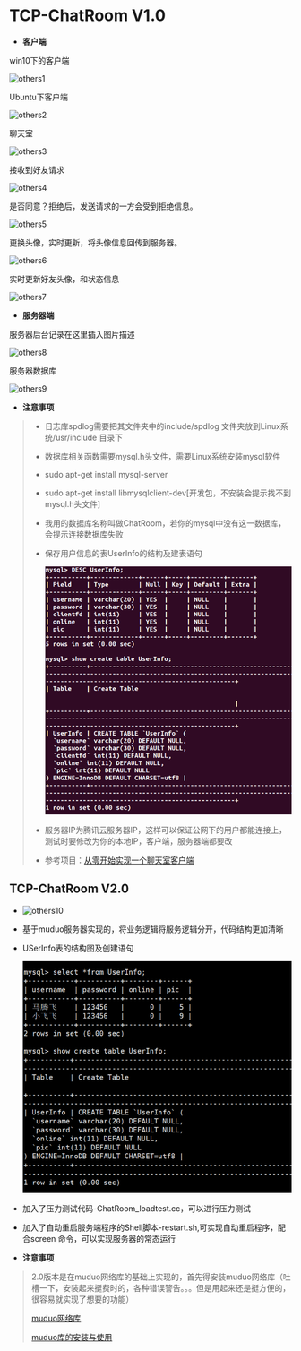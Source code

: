 # TCP-ChatRoom V1.0
 - **客户端**

 win10下的客户端

![others1](datum/others/1.png)

Ubuntu下客户端

![others2](datum/others/2.png)

聊天室

![others3](datum/others/3.png)

接收到好友请求

![others4](datum/others/4.png)

是否同意？拒绝后，发送请求的一方会受到拒绝信息。

![others5](datum/others/5.png)

更换头像，实时更新，将头像信息回传到服务器。

![others6](datum/others/6.png)

实时更新好友头像，和状态信息

![others7](datum/others/7.png)

 - **服务器端**

 服务器后台记录在这里插入图片描述

 ![others8](datum/others/8.png)

服务器数据库

![others9](datum/others/9.png)

 - **注意事项**

> - 日志库spdlog需要把其文件夹中的include/spdlog 文件夹放到Linux系统/usr/include 目录下
>
> - 数据库相关函数需要mysql.h头文件，需要Linux系统安装mysql软件
>
> - sudo apt-get install mysql-server
>
> - sudo apt-get install libmysqlclient-dev[开发包，不安装会提示找不到mysql.h头文件]
>
> - 我用的数据库名称叫做ChatRoom，若你的mysql中没有这一数据库，会提示连接数据库失败
>
> - 保存用户信息的表UserInfo的结构及建表语句
>
>   ![others12](datum/others/12.png)
>
> - 服务器IP为腾讯云服务器IP，这样可以保证公网下的用户都能连接上，测试时要修改为你的本地IP，客户端，服务器端都要改
>
> - 参考项目：[从零开始实现一个聊天室客户端](https://github.com/liu-jianhao/chatRoom)

## TCP-ChatRoom V2.0

- ![others10](datum/others/10.png)

- 基于muduo服务器实现的，将业务逻辑将服务逻辑分开，代码结构更加清晰

- USerInfo表的结构图及创建语句

  ![others11](datum/others/11.png)

- 加入了压力测试代码-ChatRoom_loadtest.cc，可以进行压力测试

- 加入了自动重启服务端程序的Shell脚本-restart.sh,可实现自动重启程序，配合screen 命令，可以实现服务器的常态运行

- **注意事项**

> 2.0版本是在muduo网络库的基础上实现的，首先得安装muduo网络库（吐槽一下，安装起来挺费时的，各种错误警告。。。但是用起来还是挺方便的，很容易就实现了想要的功能）
>
> [muduo网络库](https://github.com/chenshuo/muduo)
>
> [muduo库的安装与使用](https://blog.csdn.net/amoscykl/article/details/83185400)